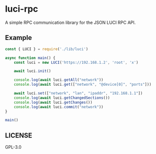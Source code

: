 # luci-rpc

A simple RPC communication library for the JSON LUCI RPC API.

## Example

```js
const { LUCI } = require('./lib/luci')

async function main() {
    const luci = new LUCI('https://192.168.1.2', 'root', 'x')

    await luci.init()

    console.log(await luci.getAll("network"))
    console.log(await luci.get(["network", "@device[0]", "ports"]))

    await luci.set(["network", "lan", "ipaddr", "192.168.1.1"])
    console.log(await luci.getChangedSections())
    console.log(await luci.getChanges())
    console.log(await luci.commit("network"))
}

main()
```

## LICENSE 

GPL-3.0